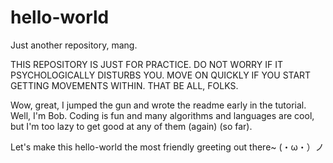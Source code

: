 hello-world
===========

Just another repository, mang.

THIS REPOSITORY IS JUST FOR PRACTICE. DO NOT WORRY IF IT PSYCHOLOGICALLY DISTURBS YOU.
MOVE ON QUICKLY IF YOU START GETTING MOVEMENTS WITHIN.
THAT BE ALL, FOLKS.


Wow, great, I jumped the gun and wrote the readme early in the tutorial.  Well, I'm Bob. Coding is fun and many algorithms and languages are cool, but I'm too lazy to get good at any of them (again) (so far).

Let's make this hello-world the most friendly greeting out there~ (・ω・）ノ

